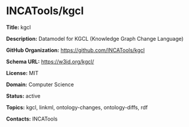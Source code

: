 # INCATools/kgcl

**Title:** kgcl

**Description:** Datamodel for KGCL (Knowledge Graph Change Language)

**GitHub Organization:** https://github.com/INCATools/kgcl

**Schema URL:** https://w3id.org/kgcl/

**License:** MIT

**Domain:** Computer Science

**Status:** active

**Topics:** kgcl, linkml, ontology-changes, ontology-diffs, rdf

**Contacts:** INCATools